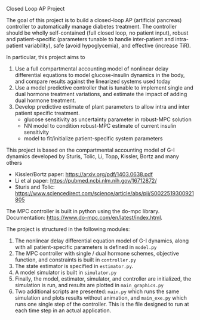 Closed Loop AP Project

The goal of this project is to build a closed-loop AP (artificial pancreas) controller to automatically manage diabetes treatment. The controller should be wholly self-contained (full closed loop, no patient input), robust and patient-specific (parameters tunable to handle inter-patient and intra-patient variability), safe (avoid hypoglycemia), and effective (increase TiR). 

In particular, this project aims to 
1. Use a full compartmental accounting model of nonlinear delay differential equations to model glucose-insulin dynamics in the body, and compare results against the linearized systems used today 
2. Use a model predictive controller that is tunable to implement single and dual hormone treatment variations, and estimate the impact of adding dual hormone treatment. 
3. Develop predictive estimate of plant parameters to allow intra and inter patient specific treatment. 
	- glucose sensitivity as uncertainty parameter in robust-MPC solution
	- NN model to condition robust-MPC estimate of current insulin sensitivity 
	- model to fit/initialize patient-specific system parameters
	
This project is based on the compartmental accounting model of G-I dynamics developed by Sturis, Tolic, Li, Topp, Kissler, Bortz and many others
- Kissler/Bortz paper: https://arxiv.org/pdf/1403.0638.pdf
- Li et al paper: https://pubmed.ncbi.nlm.nih.gov/16712872/
- Sturis and Tolic: https://www.sciencedirect.com/science/article/abs/pii/S0022519300921805

The MPC controller is built in python using the do-mpc library. Documentation: https://www.do-mpc.com/en/latest/index.html.

The project is structured in the following modules:
1. The nonlinear delay differential equation model of G-I dynamics, along with all patient-specific parameters is defined in `model.py`
2. The MPC controller with single / dual hormone schemes, objective function, and constraints is built in `controller.py` 
3. The state estimator is specified in `estimator.py`.
4. A model simulator is built in `simulator.py`
5. Finally, the model, estimator, simulator, and controller are initialized, the simulation is run, and results are plotted in `main_graphics.py`
6. Two additional scripts are presented: `main.py` which runs the same simulation and plots results without animation, and `main_exe.py` which runs one single step of the controller. This is the file designed to run at each time step in an actual application. 
